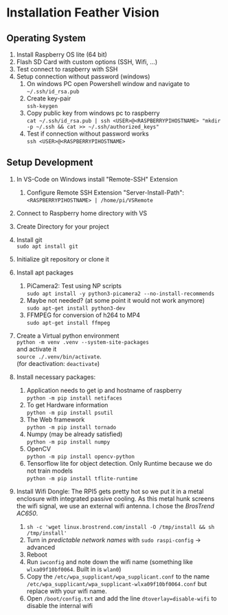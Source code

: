 # Installation Feather Vision

## Operating System

1. Install Raspberry OS lite (64 bit)
2. Flash SD Card with custom options (SSH, Wifi, ...)
3. Test connect to raspberry with SSH
4. Setup connection without password (windows)
    1. On windows PC open Powershell window and navigate to \
    `~/.ssh/id_rsa.pub`
    2. Create key-pair \
    `ssh-keygen`
    3. Copy public key from windows pc to raspberry \
    `cat ~/.ssh/id_rsa.pub | ssh <USER>@<RASPBERRYPIHOSTNAME> "mkdir -p ~/.ssh && cat >> ~/.ssh/authorized_keys"`
    4. Test if connection without password works \
    `ssh <USER>@<RASPBERRYPIHOSTNAME>`

## Setup Development

1. In VS-Code on Windows install "Remote-SSH" Extension
    1. Configure Remote SSH Extension "Server-Install-Path": \
    `<RASPBERRYPIHOSTNAME> | /home/pi/VSRemote`
6. Connect to Raspberry home directory with VS
7. Create Directory for your project
8. Install git \
`sudo apt install git`
8. Initialize git repository or clone it
9. Install apt packages
    1. PiCamera2: Test using NP scripts \
    `sudo apt install -y python3-picamera2 --no-install-recommends`
    2. Maybe not needed? (at some point it would not work anymore) \
    `sudo apt-get install python3-dev`
    3. FFMPEG for conversion of h264 to MP4\
    `sudo apt-get install ffmpeg`
10. Create a Virtual python environment \
`python -m venv .venv --system-site-packages`\
and activate it \
`source ./.venv/bin/activate`.\
 (for deactivation: `deactivate`)
11. Install necessary packages:
    1. Application needs to get ip and hostname of raspberry\
    `python -m pip install netifaces`
    2. To get Hardware information\
    `python -m pip install psutil`
    3. The Web framework\
    `python -m pip install tornado`
    4. Numpy (may be already satisfied)\
    `python -m pip install numpy`
    5. OpenCV\
    `python -m pip install opencv-python`
    6. Tensorflow lite for object detection. Only Runtime because we do not train models\
    `python -m pip install tflite-runtime`

12. Install Wifi Dongle: The RPI5 gets pretty hot so we put it in a metal enclosure with integrated passive cooling. As this metal hunk screens the wifi signal, we use an external wifi antenna. I chose the *BrosTrend AC650*.
    1. `sh -c 'wget linux.brostrend.com/install -O /tmp/install && sh /tmp/install'`
    2. Turn in *predictable network names* with `sudo raspi-config` -> advanced
    3. Reboot
    3. Run `iwconfig` and note down the wifi name (something like `wlxa09f10bf0064`. Built in is `wlan0`)
    3. Copy the `/etc/wpa_supplicant/wpa_supplicant.conf` to the name `/etc/wpa_supplicant/wpa_supplicant-wlxa09f10bf0064.conf` but replace with your wifi name.
    3. Open `/boot/config.txt` and add the line `dtoverlay=disable-wifi` to disable the internal wifi

